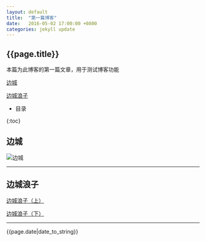```yaml
---
layout: default
title:  "第一篇博客"
date:   2016-05-02 17:00:00 +0800
categories: jekyll update
---
```


<h2>{{page.title}}</h2>
<p>本篇为此博客的第一篇文章，用于测试博客功能</p>

[边城](#边城)

[边城浪子](#边城浪子)

* 目录

{:toc}

## 边城

![边城](https://img3.doubanio.com/lpic/s11344765.jpg)

---

## 边城浪子

[边城浪子（上）](https://read.douban.com/ebook/844320/)

[边城浪子（下）](https://read.douban.com/ebook/845251/)

---
<p>{{page.date|date_to_string}}</p>